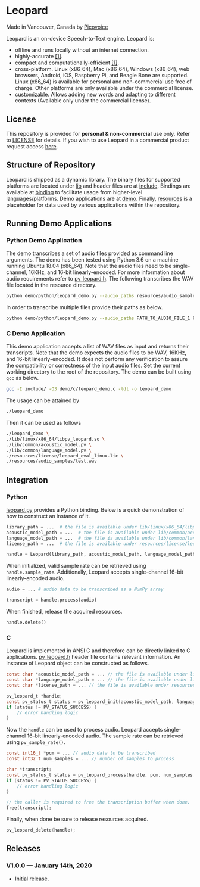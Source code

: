 # Leopard

Made in Vancouver, Canada by [Picovoice](https://picovoice.ai)

Leopard is an on-device Speech-to-Text engine. Leopard is:

* offline and runs locally without an internet connection. 
* highly-accurate [[1]](https://github.com/Picovoice/speech-to-text-benchmark#results).
* compact and computationally-efficient [[1]]((https://github.com/Picovoice/speech-to-text-benchmark#results)).
* cross-platform. Linux (x86_64), Mac (x86_64), Windows (x86_64), web browsers, Android, iOS, Raspberry Pi, and
Beagle Bone are supported. Linux (x86_64) is available for personal and non-commercial use free of charge. Other
platforms are only available under the commercial license.
* customizable. Allows adding new words and adapting to different contexts (Available only under the commercial license).

## License

This repository is provided for **personal & non-commercial** use only. Refer to [LICENSE](/LICENSE) for details. If you
wish to use Leopard in a commercial product request access [here](https://picovoice.ai/contact.html).

## Structure of Repository

Leopard is shipped as a dynamic library. The binary files for supported platforms are located under
[lib](/lib) and header files are at [include](/include). Bindings are available at [binding](/binding) to facilitate
usage from higher-level languages/platforms. Demo applications are at [demo](/demo). Finally, [resources](/resources) is
a placeholder for data used by various applications within the repository.

## Running Demo Applications

### Python Demo Application

The demo transcribes a set of audio files provided as command line arguments. The demo has been tested using Python 3.6
on a machine running Ubuntu 18.04 (x86_64). Note that the audio files need to be single-channel, 16KHz, and 16-bit
linearly-encoded. For more information about audio requirements refer to [pv_leopard.h](/include/pv_leopard.h). The
following transcribes the WAV file located in the resource directory.

```bash
python demo/python/leopard_demo.py --audio_paths resources/audio_samples/test.wav
```

In order to transcribe multiple files provide their paths as below.

```bash
python demo/python/leopard_demo.py --audio_paths PATH_TO_AUDIO_FILE_1 PATH_TO_AUDIO_FILE_2 PATH_TO_AUDIO_FILE_3
```

### C Demo Application

This demo application accepts a list of WAV files as input and returns their transcripts. Note that the demo expects the
audio files to be WAV, 16KHz, and 16-bit linearly-encoded. It does not perform any verification to assure the
compatibility or correctness of the input audio files. Set the current working directory to the root of the repository.
The demo can be built using `gcc` as below.

```bash
gcc -I include/ -O3 demo/c/leopard_demo.c -ldl -o leopard_demo
```

The usage can be attained by

```bash
./leopard_demo
```

Then it can be used as follows

```bash
./leopard_demo \
./lib/linux/x86_64/libpv_leopard.so \
./lib/common/acoustic_model.pv \
./lib/common/language_model.pv \
./resources/license/leopard_eval_linux.lic \
./resources/audio_samples/test.wav
```

## Integration

### Python

[leopard.py](/binding/python/leopard.py) provides a Python binding. Below is a quick demonstration of how to construct
an instance of it.

```python
library_path = ...  # the file is available under lib/linux/x86_64/libpv_leopard.so
acoustic_model_path = ...  # the file is available under lib/common/acoustic_model.pv
language_model_path = ...  # the file is available under lib/common/language_model.pv
license_path = ...  # the file is available under resources/license/leopard_eval_linux.lic

handle = Leopard(library_path, acoustic_model_path, language_model_path, license_path)
```

When initialized, valid sample rate can be retrieved using `handle.sample_rate`. Additionally, Leopard accepts
single-channel 16-bit linearly-encoded audio.

```python
audio = ... # audio data to be transcribed as a NumPy array

transcript = handle.process(audio)
```

When finished, release the acquired resources.

```python
handle.delete()
```

### C

Leopard is implemented in ANSI C and therefore can be directly linked to C applications.
[pv_leopard.h](/include/pv_leopard.h) header file contains relevant information. An instance of Leopard object can be
constructed as follows.

```c
const char *acoustic_model_path = ... // the file is available under lib/common/acoustic_model.pv
const char *language_model_path = ... // the file is available under lib/common/language_model.pv
const char *license_path = ... // the file is available under resources/license/leopard_eval_linux.lic

pv_leopard_t *handle;
const pv_status_t status = pv_leopard_init(acoustic_model_path, language_model_path, license_path, &handle);
if (status != PV_STATUS_SUCCESS) {
    // error handling logic
}
```

Now the `handle` can be used to process audio. Leopard accepts single-channel 16-bit linearly-encoded audio. The sample
rate can be retrieved using `pv_sample_rate()`.

```C
const int16_t *pcm = ... // audio data to be transcribed
const int32_t num_samples = ... // number of samples to process

char *transcript;
const pv_status_t status = pv_leopard_process(handle, pcm, num_samples, &transcript);
if (status != PV_STATUS_SUCCESS) {
    // error handling logic
}

// the caller is required to free the transcription buffer when done.
free(transcript);
```

Finally, when done be sure to release resources acquired.

```C
pv_leopard_delete(handle);
```

## Releases

### V1.0.0 — January 14th, 2020

* Initial release.
